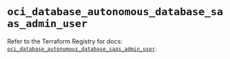 # `oci_database_autonomous_database_saas_admin_user`

Refer to the Terraform Registry for docs: [`oci_database_autonomous_database_saas_admin_user`](https://registry.terraform.io/providers/hashicorp/oci/7.19.0/docs/resources/database_autonomous_database_saas_admin_user).
